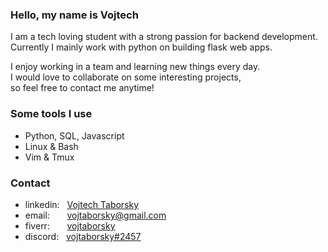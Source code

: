 ### Hello, my name is Vojtech

I am a tech loving student with a strong passion for backend development.\
Currently I mainly work with python on building flask web apps.

I enjoy working in a team and learning new things every day.\
I would love to collaborate on some interesting projects,\
so feel free to contact me anytime!

### Some tools I use
- Python, SQL, Javascript
- Linux & Bash
- Vim & Tmux
### Contact
- linkedin:&nbsp;&nbsp;                          <a href="https://www.linkedin.com/in/vojtech-taborsky/" target="_blank">Vojtech Taborsky</a>
- email:&nbsp;&nbsp;&nbsp;&nbsp;&nbsp;&nbsp;    vojtaborsky@gmail.com
- fiverr:&nbsp;&nbsp;&nbsp;&nbsp;&nbsp;&nbsp;   <a href="https://www.fiverr.com/vojtaborsky" target="_blank">vojtaborsky</a>
- discord:&nbsp;&nbsp;                          <a href="https://discord.com/users/763717061960269844" target="_blank">vojtaborsky#2457</a>
